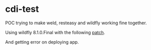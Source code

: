 cdi-test
========

POC trying to make weld, resteasy and wildfly working fine together.

Using wildfly 8.1.0.Final with the following [patch](http://weld.cdi-spec.org/news/2014/04/15/weld-220-final/).

And getting error on deploying app.
